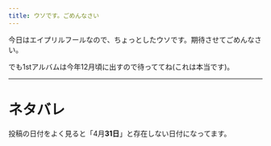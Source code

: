 ```yaml
---
title: ウソです。ごめんなさい
---
```


今日はエイプリルフールなので、ちょっとしたウソです。期待させてごめんなさい。

でも1stアルバムは今年12月頃に出すので待っててね(これは本当です)。

-----
# ネタバレ
投稿の日付をよく見ると「4月**31日**」と存在しない日付になってます。
